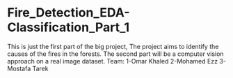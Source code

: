 # Fire_Detection_EDA-Classification_Part_1
This is just the first part of the big project, The project aims to identify the causes of the fires in the forests.  The second part will be a computer vision approach on a real image dataset. Team: 1-Omar Khaled  2-Mohamed Ezz  3- Mostafa Tarek
